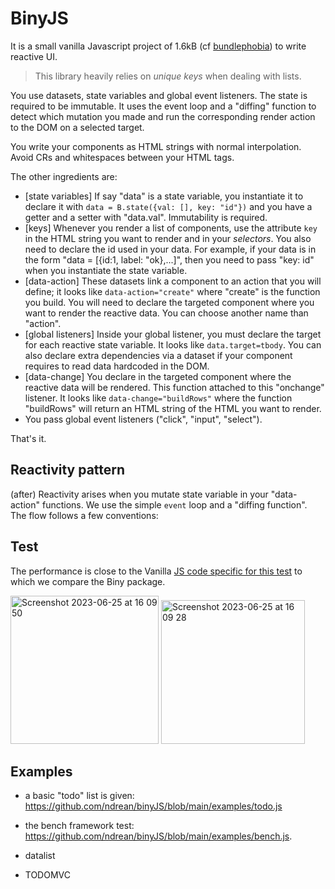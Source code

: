 # BinyJS

It is a small vanilla Javascript project of 1.6kB (cf [bundlephobia](https://bundlephobia.com/package/binyjs@0.2.0)) to write reactive UI.

> This library heavily relies on _unique keys_ when dealing with lists.

You use datasets, state variables and global event listeners. The state is required to be immutable. It uses the event loop and a "diffing" function to detect which mutation you made and run the corresponding render action to the DOM on a selected target.

You write your components as HTML strings with normal interpolation. Avoid CRs and whitespaces between your HTML tags.

The other ingredients are:

- [state variables] If say "data" is a state variable, you instantiate it to declare it with `data = B.state({val: [], key: "id"})` and you have a getter and a setter with "data.val". Immutability is required.
- [keys] Whenever you render a list of components, use the attribute `key` in the HTML string you want to render and in your _selectors_. You also need to declare the id used in your data. For example, if your data is in the form "data = [{id:1, label: "ok},...]", then you need to pass "key: id" when you instantiate the state variable.
- [data-action] These datasets link a component to an action that you will define; it looks like `data-action="create"` where "create" is the function you build. You will need to declare the targeted component where you want to render the reactive data. You can choose another name than "action".
- [global listeners] Inside your global listener, you must declare the target for each reactive state variable. It looks like `data.target=tbody`. You can also declare extra dependencies via a dataset if your component requires to read data hardcoded in the DOM.
- [data-change] You declare in the targeted component where the reactive data will be rendered. This function attached to this "onchange" listener. It looks like `data-change="buildRows"` where the function "buildRows" will return an HTML string of the HTML you want to render.
- You pass global event listeners ("click", "input", "select").

That's it.

## Reactivity pattern

(after)
Reactivity arises when you mutate state variable in your "data-action" functions. We use the simple `event` loop and a "diffing function". The flow follows a few conventions:

## Test

The performance is close to the Vanilla [JS code specific for this test](https://github.com/krausest/js-framework-benchmark) to which we compare the Biny package.

<img width="237" alt="Screenshot 2023-06-25 at 16 09 50" src="https://github.com/ndrean/binyJS/assets/6793008/7d944ccd-1437-49a9-9658-1b7648eb8de8">
<img width="230" alt="Screenshot 2023-06-25 at 16 09 28" src="https://github.com/ndrean/binyJS/assets/6793008/33da3253-eec2-4d33-a6d1-51fc5d74cec2">

## Examples

- a basic "todo" list is given: <https://github.com/ndrean/binyJS/blob/main/examples/todo.js>

- the bench framework test: <https://github.com/ndrean/binyJS/blob/main/examples/bench.js>.

- datalist
- TODOMVC
